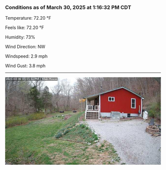 ### Conditions as of March 30, 2025 at 1:16:32 PM CDT 

Temperature: 72.20 &deg;F

Feels like: 72.20 &deg;F

Humidity: 73%

Wind Direction: NW

Windspeed: 2.9 mph

Wind Gust: 3.8 mph

---

<img src="./images/latest.jpeg"/>


